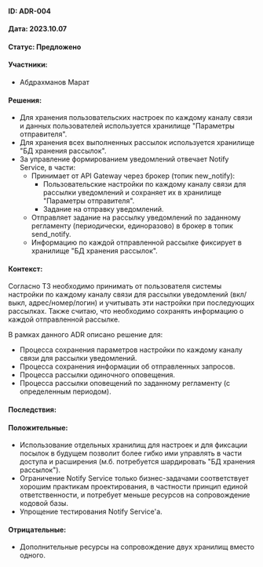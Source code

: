 #### ID: ADR-004

#### Дата: 2023.10.07

#### Статус: Предложено

#### Участники:
* Абдрахманов Марат

#### Решения:
* Для хранения пользовательских настроек по каждому каналу связи и данных пользователей используется хранилище "Параметры отправителя".
* Для хранения всех выполненных рассылок используется хранилище "БД хранения рассылок".
* За управление формированием уведомлений отвечает Notify Service, в части:
    * Принимает от API Gateway через брокер (топик new_notify):
        * Пользовательские настройки по каждому каналу связи для рассылки уведомлений и сохраняет их в хранилище "Параметры отправителя".
        * Задание на отправку уведомлений.
    * Отправляет задание на рассылку уведомлений по заданному регламенту (периодически, единоразово) в брокер в топик send_notify.
    * Информацию по каждой отправленной рассылке фиксирует в хранилище "БД хранения рассылок".
    
#### Контекст:
Согласно ТЗ необходимо принимать от пользователя системы настройки по каждому каналу связи для рассылки уведомлений (вкл/выкл, адрес/номер/логин) и учитывать эти настройки при последующих рассылках. Также считаю, что необходимо сохранять информацию о каждой отправленной рассылке.

В рамках данного ADR описано решение для:
- Процесса сохранения параметров настройки по каждому каналу связи для рассылки уведомлений.
- Процесса сохранения информации об отправленных запросов.
- Процесса рассылки одиночного оповещения.
- Процесса рассылки оповещений по заданному регламенту (с определенным периодом).

#### Последствия:

#### Положительные:
* Использование отдельных хранилищ для настроек и для фиксации посылок в будущем позволит более гибко ими управлять в части доступа и расширения (м.б. потребуется шардировать "БД хранения рассылок").
* Ограничение Notify Service только бизнес-задачами соответствует хорошим практикам проектирования, в частности принцип единой ответственности, и потребует меньше ресурсов на сопровождение кодовой базы. 
* Упрощение тестирования Notify Service'а.

#### Отрицательные:
* Дополнительные ресурсы на сопровождение двух хранилищ вместо одного.